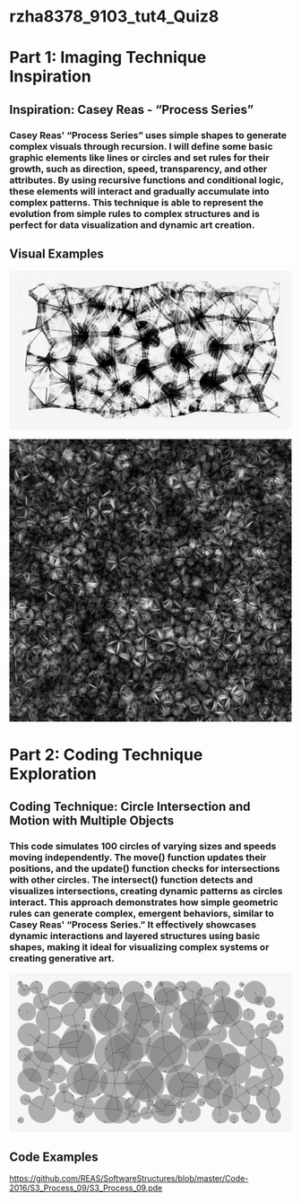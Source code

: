 # rzha8378_9103_tut4_Quiz8

# Part 1: Imaging Technique Inspiration

## Inspiration: Casey Reas - “Process Series”

### Casey Reas' “Process Series” uses simple shapes to generate complex visuals through recursion. I will define some basic graphic elements like lines or circles and set rules for their growth, such as direction, speed, transparency, and other attributes. By using recursive functions and conditional logic, these elements will interact and gradually accumulate into complex patterns. This technique is able to represent the evolution from simple rules to complex structures and is perfect for data visualization and dynamic art creation.

## Visual Examples
![Process Series Example 1](readmeImages/reas_pre_process_0.jpeg)  

![Process Series Example 2](readmeImages/Process-Compendium.jpg)  

# Part 2: Coding Technique Exploration

## Coding Technique: Circle Intersection and Motion with Multiple Objects

### This code simulates 100 circles of varying sizes and speeds moving independently. The move() function updates their positions, and the update() function checks for intersections with other circles. The intersect() function detects and visualizes intersections, creating dynamic patterns as circles interact. This approach demonstrates how simple geometric rules can generate complex, emergent behaviors, similar to Casey Reas' “Process Series.” It effectively showcases dynamic interactions and layered structures using basic shapes, making it ideal for visualizing complex systems or creating generative art.

![Code Image](readmeImages/code-example.jpeg)  


## Code Examples
https://github.com/REAS/SoftwareStructures/blob/master/Code-2016/S3_Process_09/S3_Process_09.pde